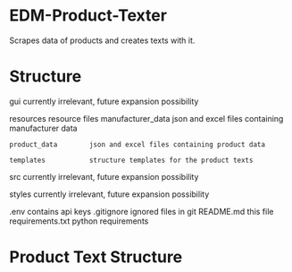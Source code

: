 # EDM-Product-Texter
Scrapes data of products and creates texts with it.

# Structure
gui                     currently irrelevant, future expansion possibility

resources               resource files
    manufacturer_data   json and excel files containing manufacturer data

    product_data        json and excel files containing product data

    templates           structure templates for the product texts

src                     currently irrelevant, future expansion possibility

styles                  currently irrelevant, future expansion possibility

.env                    contains api keys
.gitignore              ignored files in git
README.md               this file
requirements.txt        python requirements

# Product Text Structure 